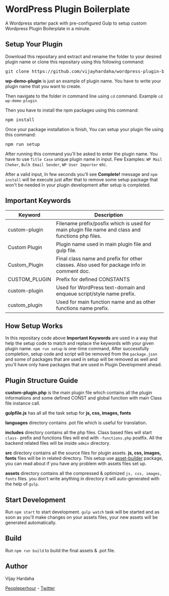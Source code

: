 # WordPress Plugin Boilerplate
A Wordpress starter pack with pre-configured Gulp to setup custom Wordpress Plugin Boilerplate in a minute.

## Setup Your Plugin

Download this repositary and extract and rename the folder to your desired plugin name or clone this repositary using this following command:

<pre>git clone https://github.com/vijayhardaha/wordpress-plugin-boilerplate.git wp-demo-plugin</pre>
**wp-demo-plugin** is just an example of plugin name. You have to write your plugin name that you want to create.

Then navigate to the folder in command line using `cd` command. Example `cd wp-demo-plugin`

Then you have to install the npm packages using this command:

<pre>npm install</pre>

Once your package installation is finish, You can setup your plugin file using this command:

<pre>npm run setup</pre>

After running this command you'll be asked to enter the plugin name. You have to use `Title Case` unique plugin name in input.
Few Examples: `WP Mail Cheker`, `Bulk Email Sender`, `WP User Importer` etc.

After a valid input, In few seconds you'll see **Complete!** message and `npm install` will be execute just after that to remove some setup package that won't be needed in your plugin development after setup is completed.

## Important Keywords

Keyword | Description
---|---
custom-plugin | Filename prefix/posfix which is used for main plugin file name and class and functions php files.
Custom Plugin | Plugin name used in main plugin file and gulp file.
Custom_Plugin | Final class name and prefix for other classes. Also used for package info in comment doc. 
CUSTOM_PLUGIN | Prefix for defined CONSTANTS
custom-plugin | Used for WordPress text-domain and enqueue script/style name prefix.
custom_plugin | Used for main function name and as other functions name prefix.

## How Setup Works

In this repositary code above **Important Keywords** are used in a way that help the setup code to match and replace the keywords with your given plugin name.
`npm run setup` is one-time command, After successfully completion, setup code and script will be removed from the `package.json` and some of packages that are used in setup will be removed as well and you'll have only have packages that are used in Plugin Development ahead.

## Plugin Structure Guide

**custom-plugin.php** is the main plugin file which contains all the plugin informations and some defined CONST and global function with main Class file instance call.

**gulpfile.js** has all all the task setup for **js, css, images, fonts**

**languages** directory contains .pot file which is useful for translation.

**includes** directory contains all the php files. Class based files will start `class-` prefix and functions files will end with `-functions.php` postfix. All the backend related files will be inside `admin` directory.

**src** directory contains all the source files for plugin assets. **js, css, images, fonts** files will be in related directory. This setup use [asset-builder](https://www.npmjs.com/package/asset-builder) package, you can read about if you have any problem with assets files set up.

**assets** directory contains all the compressed & optimized `js, css, images, fonts` files. you don't write anything in directory it will auto-generated with the help of `gulp`.

## Start Development

Run `npm start` to start development. `gulp watch` task will be started and as soon as you'll make changes on your assets files, your new assets will be generated automatically.

## Build

Run `npm run build` to build the final assets & .pot file.

## Author

Vijay Hardaha

[Peopleperhour](https://pph.me/vijayhardaha) - [Twitter](https://twitter.com/vijayhardaha)